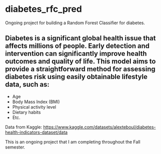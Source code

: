 # diabetes_rfc_pred
Ongoing project for building a Random Forest Classifier for diabetes.

## Diabetes is a significant global health issue that affects millions of people. Early detection and intervention can significantly improve health outcomes and quality of life. This model aims to provide a straightforward method for assessing diabetes risk using easily obtainable lifestyle data, such as:
- Age
- Body Mass Index (BMI)
- Physical activity level
- Dietary habits
- Etc.

Data from Kaggle: https://www.kaggle.com/datasets/alexteboul/diabetes-health-indicators-dataset/data

This is an ongoing project that I am completing throughout the Fall semester.

